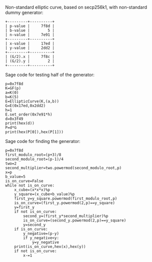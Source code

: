 Non-standard elliptic curve, based on secp256k1, with non-standard dummy generator:
```
+---------+----------+
| p-value |     7f8d |
| b-value |        5 |
| n-value |     7e91 |
+---------+----------+
| x-value |     17ed |
| y-value |     2dd2 |
+---------+----------+
| (G/2).x |     7f8c |
| (G/2).y |        2 |
+---------+----------+
```
Sage code for testing half of the generator:
```
p=0x7f8d
K=GF(p)
a=K(0)
b=K(5)
E=EllipticCurve(K,(a,b))
G=E(0x17ed,0x2dd2)
h=1
E.set_order(0x7e91*h)
d=0x3f49
print(hex(d))
P=d*G
print(hex(P[0]),hex(P[1]))
```
Sage code for finding the generator:
```
p=0x7f8d
first_modulo_root=(p+3)/8
second_modulo_root=(p-1)/4
two=2
second_multiplier=two.powermod(second_modulo_root,p)
x=p
b_value=5
is_on_curve=False
while not is_on_curve:
    x_cube=(x*x*x)%p
    y_square=(x_cube+b_value)%p
    first_y=y_square.powermod(first_modulo_root,p)
    is_on_curve=(first_y.powermod(2,p)==y_square)
    y=first_y
    if not is_on_curve:
        second_y=(first_y*second_multiplier)%p
        is_on_curve=(second_y.powermod(2,p)==y_square)
        y=second_y
    if is_on_curve:
        y_negative=(p-y)
        if y_negative<y:
            y=y_negative
    print(is_on_curve,hex(x),hex(y))
    if not is_on_curve:
        x-=1
```
